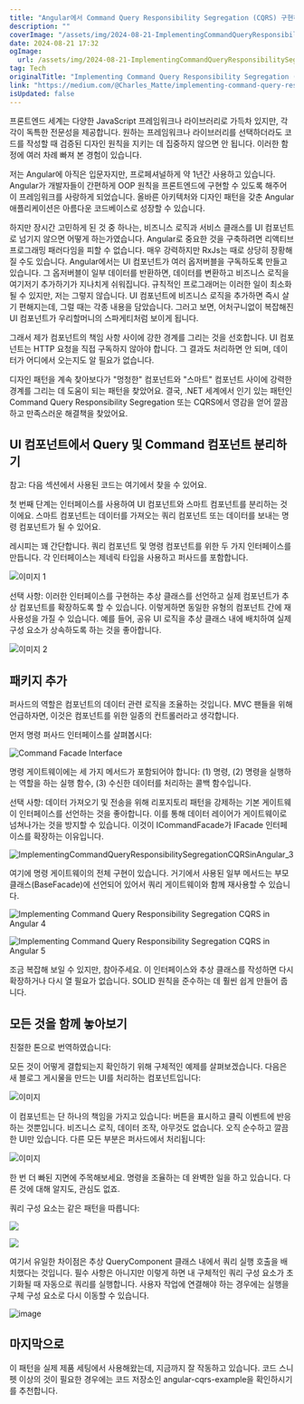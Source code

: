 ```yaml
---
title: "Angular에서 Command Query Responsibility Segregation (CQRS) 구현하기"
description: ""
coverImage: "/assets/img/2024-08-21-ImplementingCommandQueryResponsibilitySegregationCQRSinAngular_0.png"
date: 2024-08-21 17:32
ogImage: 
  url: /assets/img/2024-08-21-ImplementingCommandQueryResponsibilitySegregationCQRSinAngular_0.png
tag: Tech
originalTitle: "Implementing Command Query Responsibility Segregation (CQRS) in Angular"
link: "https://medium.com/@Charles_Matte/implementing-command-query-responsibility-segregation-cqrs-in-angular-4def3409fa0f"
isUpdated: false
---
```



프론트엔드 세계는 다양한 JavaScript 프레임워크나 라이브러리로 가득차 있지만, 각각이 독특한 전문성을 제공합니다. 원하는 프레임워크나 라이브러리를 선택하더라도 코드를 작성할 때 검증된 디자인 원칙을 지키는 데 집중하지 않으면 안 됩니다. 이러한 함정에 여러 차례 빠져 본 경험이 있습니다.

저는 Angular에 아직은 입문자지만, 프로페셔널하게 약 1년간 사용하고 있습니다. Angular가 개발자들이 간편하게 OOP 원칙을 프론트엔드에 구현할 수 있도록 해주어 이 프레임워크를 사랑하게 되었습니다. 올바른 아키텍처와 디자인 패턴을 갖춘 Angular 애플리케이션은 아름다운 코드베이스로 성장할 수 있습니다.

하지만 장시간 고민하게 된 것 중 하나는, 비즈니스 로직과 서비스 클래스를 UI 컴포넌트로 넘기지 않으면 어떻게 하는가였습니다. Angular로 중요한 것을 구축하려면 리액티브 프로그래밍 패러다임을 피할 수 없습니다. 매우 강력하지만 RxJs는 때로 상당히 장황해질 수도 있습니다. Angular에서는 UI 컴포넌트가 여러 옵저버블을 구독하도록 만들고 있습니다. 그 옵저버블이 일부 데이터를 반환하면, 데이터를 변환하고 비즈니스 로직을 여기저기 추가하기가 지나치게 쉬워집니다. 규칙적인 프로그래머는 이러한 일이 최소화될 수 있지만, 저는 그렇지 않습니다. UI 컴포넌트에 비즈니스 로직을 추가하면 즉시 살기 편해지는데, 그럴 때는 각종 내용을 담았습니다. 그러고 보면, 어처구니없이 복잡해진 UI 컴포넌트가 우리할머니의 스파게티처럼 보이게 됩니다.

그래서 제가 컴포넌트의 책임 사항 사이에 강한 경계를 그리는 것을 선호합니다. UI 컴포넌트는 HTTP 요청을 직접 구독하지 않아야 합니다. 그 결과도 처리하면 안 되며, 데이터가 어디에서 오는지도 알 필요가 없습니다.

<div class="content-ad"></div>

디자인 패턴을 계속 찾아보다가 "멍청한" 컴포넌트와 "스마트" 컴포넌트 사이에 강력한 경계를 그리는 데 도움이 되는 패턴을 찾았어요. 결국, .NET 세계에서 인기 있는 패턴인 Command Query Responsibility Segregation 또는 CQRS에서 영감을 얻어 깔끔하고 만족스러운 해결책을 찾았어요.

## UI 컴포넌트에서 Query 및 Command 컴포넌트 분리하기

참고: 다음 섹션에서 사용된 코드는 여기에서 찾을 수 있어요.

첫 번째 단계는 인터페이스를 사용하여 UI 컴포넌트와 스마트 컴포넌트를 분리하는 것이에요. 스마트 컴포넌트는 데이터를 가져오는 쿼리 컴포넌트 또는 데이터를 보내는 명령 컴포넌트가 될 수 있어요.

<div class="content-ad"></div>

레시피는 꽤 간단합니다. 쿼리 컴포넌트 및 명령 컴포넌트를 위한 두 가지 인터페이스를 만듭니다. 각 인터페이스는 제네릭 타입을 사용하고 퍼사드를 포함합니다.

![이미지 1](/assets/img/2024-08-21-ImplementingCommandQueryResponsibilitySegregationCQRSinAngular_0.png)

선택 사항: 이러한 인터페이스를 구현하는 추상 클래스를 선언하고 실제 컴포넌트가 추상 컴포넌트를 확장하도록 할 수 있습니다. 이렇게하면 동일한 유형의 컴포넌트 간에 재사용성을 가질 수 있습니다. 예를 들어, 공유 UI 로직을 추상 클래스 내에 배치하여 실제 구성 요소가 상속하도록 하는 것을 좋아합니다.

![이미지 2](/assets/img/2024-08-21-ImplementingCommandQueryResponsibilitySegregationCQRSinAngular_1.png)

<div class="content-ad"></div>

## 패키지 추가

퍼사드의 역할은 컴포넌트의 데이터 관련 로직을 조율하는 것입니다. MVC 팬들을 위해 언급하자면, 이것은 컴포넌트를 위한 일종의 컨트롤러라고 생각합니다.

먼저 명령 퍼사드 인터페이스를 살펴봅시다:

![Command Facade Interface](/assets/img/2024-08-21-ImplementingCommandQueryResponsibilitySegregationCQRSinAngular_2.png)

<div class="content-ad"></div>

명령 게이트웨이에는 세 가지 메서드가 포함되어야 합니다: (1) 명령, (2) 명령을 실행하는 역할을 하는 실행 함수, (3) 수신한 데이터를 처리하는 콜백 함수입니다.

선택 사항: 데이터 가져오기 및 전송을 위해 리포지토리 패턴을 강제하는 기본 게이트웨이 인터페이스를 선언하는 것을 좋아합니다. 이를 통해 데이터 레이어가 게이트웨이로 넘쳐나가는 것을 방지할 수 있습니다. 이것이 ICommandFacade가 IFacade 인터페이스를 확장하는 이유입니다.

![ImplementingCommandQueryResponsibilitySegregationCQRSinAngular_3](/assets/img/2024-08-21-ImplementingCommandQueryResponsibilitySegregationCQRSinAngular_3.png)

여기에 명령 게이트웨이의 전체 구현이 있습니다. 거기에서 사용된 일부 메서드는 부모 클래스(BaseFacade)에 선언되어 있어서 쿼리 게이트웨이와 함께 재사용할 수 있습니다.

<div class="content-ad"></div>


![Implementing Command Query Responsibility Segregation CQRS in Angular 4](/assets/img/2024-08-21-ImplementingCommandQueryResponsibilitySegregationCQRSinAngular_4.png)

![Implementing Command Query Responsibility Segregation CQRS in Angular 5](/assets/img/2024-08-21-ImplementingCommandQueryResponsibilitySegregationCQRSinAngular_5.png)

조금 복잡해 보일 수 있지만, 참아주세요. 이 인터페이스와 추상 클래스를 작성하면 다시 확장하거나 다시 열 필요가 없습니다. SOLID 원칙을 준수하는 데 훨씬 쉽게 만들어 줍니다.

## 모든 것을 함께 놓아보기


<div class="content-ad"></div>

친절한 톤으로 번역하였습니다:

모든 것이 어떻게 결합되는지 확인하기 위해 구체적인 예제를 살펴보겠습니다. 다음은 새 블로그 게시물을 만드는 UI를 처리하는 컴포넌트입니다:

![이미지](/assets/img/2024-08-21-ImplementingCommandQueryResponsibilitySegregationCQRSinAngular_6.png)

이 컴포넌트는 단 하나의 책임을 가지고 있습니다: 버튼을 표시하고 클릭 이벤트에 반응하는 것뿐입니다. 비즈니스 로직, 데이터 조작, 아무것도 없습니다. 오직 순수하고 깔끔한 UI만 있습니다. 다른 모든 부분은 퍼사드에서 처리됩니다:

![이미지](/assets/img/2024-08-21-ImplementingCommandQueryResponsibilitySegregationCQRSinAngular_7.png)

<div class="content-ad"></div>

한 번 더 빠된 지면에 주목해보세요. 명령을 조율하는 데 완벽한 일을 하고 있습니다. 다른 것에 대해 알지도, 관심도 없죠.

쿼리 구성 요소는 같은 패턴을 따릅니다:

![](/assets/img/2024-08-21-ImplementingCommandQueryResponsibilitySegregationCQRSinAngular_8.png)

![](/assets/img/2024-08-21-ImplementingCommandQueryResponsibilitySegregationCQRSinAngular_9.png)

<div class="content-ad"></div>

여기서 유일한 차이점은 추상 QueryComponent 클래스 내에서 쿼리 실행 호출을 배치했다는 것입니다. 필수 사항은 아니지만 이렇게 하면 내 구체적인 쿼리 구성 요소가 초기화될 때 자동으로 쿼리를 실행합니다. 사용자 작업에 연결해야 하는 경우에는 실행을 구체 구성 요소로 다시 이동할 수 있습니다.

![image](/assets/img/2024-08-21-ImplementingCommandQueryResponsibilitySegregationCQRSinAngular_10.png)

## 마지막으로

이 패턴을 실제 제품 세팅에서 사용해왔는데, 지금까지 잘 작동하고 있습니다. 코드 스니펫 이상의 것이 필요한 경우에는 코드 저장소인 angular-cqrs-example을 확인하시기를 추천합니다.